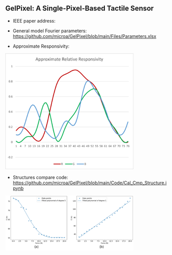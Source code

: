 ## GelPixel: A Single-Pixel-Based Tactile Sensor

* IEEE paper address:<br>

* General model Fourier parameters: <br>
https://github.com/microa/GelPixel/blob/main/Files/Parameters.xlsx

* Approximate Responsivity:<br>
<img src="https://github.com/microa/GelPixel/blob/main/Files/Picture2.png" width="400px">

* Structures compare code:<br>
https://github.com/microa/GelPixel/blob/main/Code/Cal_Cmp_Structure.ipynb<br>
<img src="https://github.com/microa/GelPixel/blob/main/Files/strcmp.png" width="400px">
